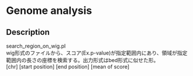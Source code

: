 # Genome analysis
## Description
search_region_on_wig.pl<br>
wig形式のファイルから、スコア(Ex.p-value)が指定範囲内にあり、領域が指定範囲内の長さの座標を検索する。出力形式はbed形式に似せた形。<br>
[chr] [start position] [end position] [mean of score]<br>